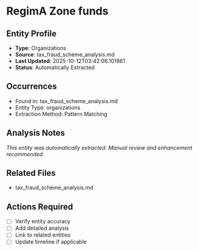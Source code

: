 # RegimA Zone funds

## Entity Profile
- **Type**: Organizations
- **Source**: tax_fraud_scheme_analysis.md
- **Last Updated**: 2025-10-12T03:42:06.101861
- **Status**: Automatically Extracted

## Occurrences
- Found in: tax_fraud_scheme_analysis.md
- Entity Type: organizations
- Extraction Method: Pattern Matching

## Analysis Notes
*This entity was automatically extracted. Manual review and enhancement recommended.*

## Related Files
- tax_fraud_scheme_analysis.md

## Actions Required
- [ ] Verify entity accuracy
- [ ] Add detailed analysis
- [ ] Link to related entities
- [ ] Update timeline if applicable
